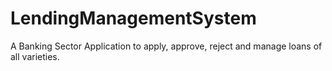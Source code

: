 # LendingManagementSystem
A Banking Sector Application to apply, approve, reject and manage loans of all varieties. 
